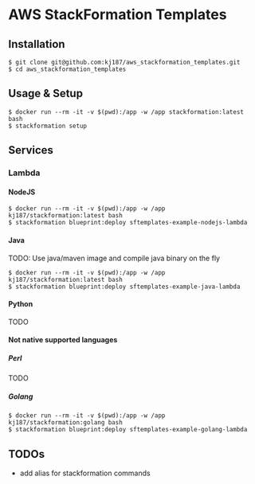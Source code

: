 
# AWS StackFormation Templates

## Installation
```
$ git clone git@github.com:kj187/aws_stackformation_templates.git
$ cd aws_stackformation_templates
```

## Usage & Setup
```
$ docker run --rm -it -v $(pwd):/app -w /app stackformation:latest bash
$ stackformation setup
```

## Services
### Lambda

#### NodeJS
```
$ docker run --rm -it -v $(pwd):/app -w /app kj187/stackformation:latest bash
$ stackformation blueprint:deploy sftemplates-example-nodejs-lambda
```

#### Java
TODO: Use java/maven image and compile java binary on the fly
```
$ docker run --rm -it -v $(pwd):/app -w /app kj187/stackformation:latest bash
$ stackformation blueprint:deploy sftemplates-example-java-lambda
```

#### Python
TODO

#### Not native supported languages

##### Perl
TODO

##### Golang
```
$ docker run --rm -it -v $(pwd):/app -w /app kj187/stackformation:golang bash
$ stackformation blueprint:deploy sftemplates-example-golang-lambda
```

## TODOs
- add alias for stackformation commands
